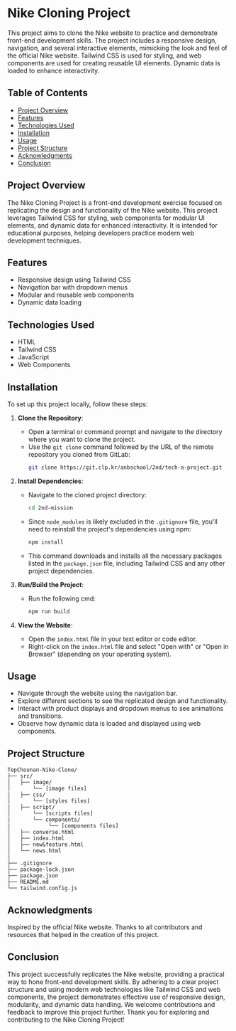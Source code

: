 # Nike Cloning Project

This project aims to clone the Nike website to practice and demonstrate front-end development skills. The project includes a responsive design, navigation, and several interactive elements, mimicking the look and feel of the official Nike website. Tailwind CSS is used for styling, and web components are used for creating reusable UI elements. Dynamic data is loaded to enhance interactivity.

## Table of Contents
- [Project Overview](#project-overview)
- [Features](#features)
- [Technologies Used](#technologies-used)
- [Installation](#installation)
- [Usage](#usage)
- [Project Structure](#project-structure)
- [Acknowledgments](#acknowledgments)
- [Conclusion](#conclusion)

## Project Overview
The Nike Cloning Project is a front-end development exercise focused on replicating the design and functionality of the Nike website. This project leverages Tailwind CSS for styling, web components for modular UI elements, and dynamic data for enhanced interactivity. It is intended for educational purposes, helping developers practice modern web development techniques.

## Features
- Responsive design using Tailwind CSS
- Navigation bar with dropdown menus
- Modular and reusable web components
- Dynamic data loading

## Technologies Used
- HTML
- Tailwind CSS
- JavaScript
- Web Components

## Installation
To set up this project locally, follow these steps:

1. **Clone the Repository**:
    - Open a terminal or command prompt and navigate to the directory where you want to clone the project.
    - Use the `git clone` command followed by the URL of the remote repository you cloned from GitLab:
      ```bash
      git clone https://git.clp.kr/anbschool/2nd/tech-a-project.git
      ```
2. **Install Dependencies**:
    - Navigate to the cloned project directory:
      ```bash
      cd 2nd-mission
      ```
    - Since `node_modules` is likely excluded in the `.gitignore` file, you'll need to reinstall the project's dependencies using npm:
      ```bash
      npm install
      ```
    - This command downloads and installs all the necessary packages listed in the `package.json` file, including Tailwind CSS and any other project dependencies.

3. **Run/Build the Project**:
    - Run the following cmd:
      ```bash
      npm run build
      ```

4. **View the Website**:
    - Open the `index.html` file in your text editor or code editor.
    - Right-click on the `index.html` file and select "Open with" or "Open in Browser" (depending on your operating system).

## Usage
- Navigate through the website using the navigation bar.
- Explore different sections to see the replicated design and functionality.
- Interact with product displays and dropdown menus to see animations and transitions.
- Observe how dynamic data is loaded and displayed using web components.

## Project Structure
```plaintext
TepChounan-Nike-Clone/
├── src/
│   ├── image/
│       └── [image files]
|   ├── css/
│       └── [styles files]
|   ├── script/
│       └── [scripts files]
|       └── components/
|            └── [components files]
│   ├── converse.html
│   ├── index.html
│   ├── new&feature.html
│   └── news.html
|
├── .gitignore
├── package-lock.json
├── package.json
├── README.md
└── tailwind.config.js
```

## Acknowledgments
Inspired by the official Nike website.
Thanks to all contributors and resources that helped in the creation of this project.

## Conclusion
This project successfully replicates the Nike website, providing a practical way to hone front-end development skills. By adhering to a clear project structure and using modern web technologies like Tailwind CSS and web components, the project demonstrates effective use of responsive design, modularity, and dynamic data handling. We welcome contributions and feedback to improve this project further. Thank you for exploring and contributing to the Nike Cloning Project!